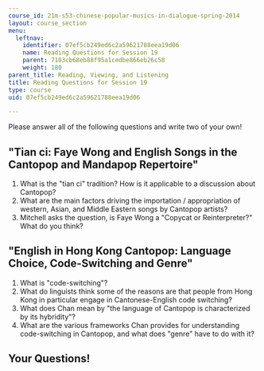 ```yaml
---
course_id: 21m-s53-chinese-popular-musics-in-dialogue-spring-2014
layout: course_section
menu:
  leftnav:
    identifier: 07ef5cb249ed6c2a59621788eea19d06
    name: Reading Questions for Session 19
    parent: 7103cb68eb88f95a1cedbe866eb26c58
    weight: 180
parent_title: Reading, Viewing, and Listening
title: Reading Questions for Session 19
type: course
uid: 07ef5cb249ed6c2a59621788eea19d06

---
```


Please answer all of the following questions and write two of your own!

"Tian ci: Faye Wong and English Songs in the Cantopop and Mandapop Repertoire"
------------------------------------------------------------------------------

1.  What is the "tian ci" tradition? How is it applicable to a discussion about Cantopop?
2.  What are the main factors driving the importation / appropriation of western, Asian, and Middle Eastern songs by Cantopop artists?
3.  Mitchell asks the question, is Faye Wong a "Copycat or Reinterpreter?" What do you think?

"English in Hong Kong Cantopop: Language Choice, Code-Switching and Genre"
--------------------------------------------------------------------------

1.  What is "code-switching"?
2.  What do linguists think some of the reasons are that people from Hong Kong in particular engage in Cantonese-English code switching?
3.  What does Chan mean by "the language of Cantopop is characterized by its hybridity"?
4.  What are the various frameworks Chan provides for understanding code-switching in Cantopop, and what does "genre" have to do with it?

Your Questions!
---------------